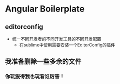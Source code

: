 # Angular Boilerplate

## editorconfig
- 统一不同开发者的不同开发工具的不同开发配置
	+ 在sublime中使用需要安装一个EditorConfig的插件 
	
## 我准备删除一些多余的文件

### 你玩狠得我也玩看谁厉害！